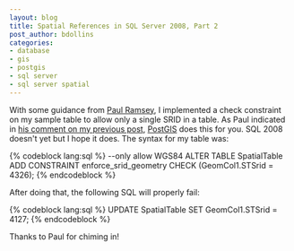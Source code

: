 ```yaml
---
layout: blog
title: Spatial References in SQL Server 2008, Part 2
post_author: bdollins
categories:
- database
- gis
- postgis
- sql server
- sql server spatial
---
```


With some guidance from <a href="http://geotips.blogspot.com/">Paul Ramsey</a>, I implemented a check constraint on my sample table to allow only a single SRID in a table. As Paul indicated in <a href="http://geobabble.wordpress.com/2007/11/26/spatial-references-in-sql-server-2008-november-ctp/#comment-3803">his comment on my previous post</a>, <a href="http://postgis.refractions.net">PostGIS</a> does this for you. SQL 2008 doesn't yet but I hope it does. The syntax for my table was:

{% codeblock lang:sql %}
--only allow WGS84
ALTER TABLE SpatialTable
  ADD CONSTRAINT enforce_srid_geometry CHECK (GeomCol1.STSrid = 4326);
{% endcodeblock %}

After doing that, the following SQL will properly fail:

{% codeblock lang:sql %}
UPDATE SpatialTable
	SET GeomCol1.STSrid = 4127;
{% endcodeblock %}

Thanks to Paul for chiming in!